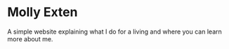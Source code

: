 # Molly Exten
A simple website explaining what I do for a living and where you can learn more about me.
 
